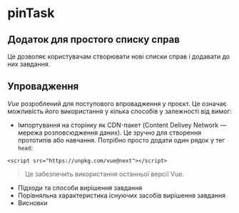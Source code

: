 # pinTask

## Додаток для простого списку справ
Це дозволяє користувачам створювати нові списки справ і додавати до них завдання.

## Упровадження
*Vue* розроблений для поступового впровадження у проєкт. Це означає можливість його використання у кілька способів у залежності від вимог:
- Імпортування на сторінку як CDN-пакет (Content Delivey Network — мережа розповсюдження даних). Це зручно для створення прототипів або навчання. Потрібно просто додати один рядок у тег ```head```: 
```
<script src="https://unpkg.com/vue@next"></script>
```
  >Це забезпечить використання останньої версії Vue.
- Підходи та способи вирішення завдання
- Порівняльна характеристика існуючих засобів вирішення завдання
- Висновки



